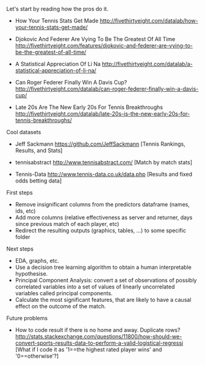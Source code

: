 Let's start by reading how the pros do it.

- How Your Tennis Stats Get Made
http://fivethirtyeight.com/datalab/how-your-tennis-stats-get-made/

- Djokovic And Federer Are Vying To Be The Greatest Of All Time
http://fivethirtyeight.com/features/djokovic-and-federer-are-vying-to-be-the-greatest-of-all-time/

- A Statistical Appreciation Of Li Na
http://fivethirtyeight.com/datalab/a-statistical-appreciation-of-li-na/

- Can Roger Federer Finally Win A Davis Cup?
http://fivethirtyeight.com/datalab/can-roger-federer-finally-win-a-davis-cup/

- Late 20s Are The New Early 20s For Tennis Breakthroughs
http://fivethirtyeight.com/datalab/late-20s-is-the-new-early-20s-for-tennis-breakthroughs/


Cool datasets

- Jeff Sackmann
https://github.com/JeffSackmann
[Tennis Rankings, Results, and Stats]

- tennisabstract
http://www.tennisabstract.com/
[Match by match stats]

- Tennis-Data
http://www.tennis-data.co.uk/data.php
[Results and fixed odds betting data]

First steps
- Remove insignificant columns from the predictors dataframe (names, ids, etc)
- Add more columns (relative effectiveness as server and returner, days since previous match of each player, etc)
- Redirect the resulting outputs (graphics, tables, ...) to some specific folder

Next steps
- EDA, graphs, etc.
- Use a decision tree learning algorithm to obtain a human interpretable hypothesise.
- Principal Component Analysis: convert a set of observations of possibly correlated variables into a set of values of linearly 
  uncorrelated variables called principal components.
- Calculate the most significant features, that are likely to have a causal effect on the outcome of the match.

Future problems
- How to code result if there is no home and away. Duplicate rows?
http://stats.stackexchange.com/questions/11800/how-should-we-convert-sports-results-data-to-perform-a-valid-logistical-regressi
[What if I code it as '1==the highest rated player wins' and '0==otherwise'?]
